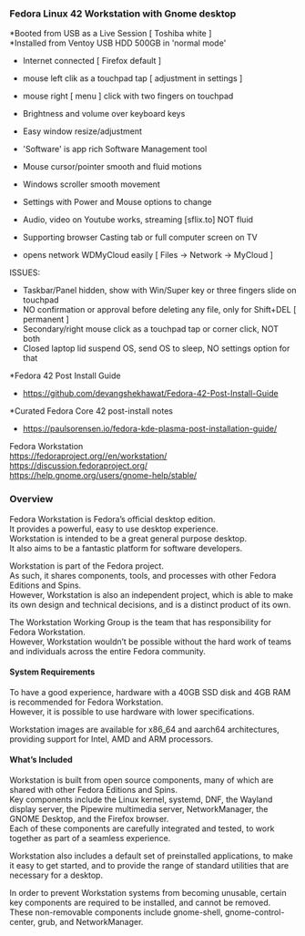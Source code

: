 ### Fedora Linux 42 Workstation with Gnome desktop<br>

*Booted from USB as a Live Session [ Toshiba white ]  
*Installed from Ventoy USB HDD 500GB in 'normal mode'

- Internet connected [ Firefox default ]
- mouse left clik as a touchpad tap [ adjustment in settings ]
- mouse right [ menu ] click with two fingers on touchpad
- Brightness and volume over keyboard keys
- Easy window resize/adjustment
- 'Software' is app rich Software Management tool
- Mouse cursor/pointer smooth and fluid motions
- Windows scroller smooth movement
- Settings with Power and Mouse options to change
- Audio, video on Youtube works, streaming [sflix.to] NOT fluid
- Supporting browser Casting tab or full computer screen on TV

- opens network WDMyCloud easily [ Files -> Network -> MyCloud ]

ISSUES:
- Taskbar/Panel hidden, show with Win/Super key or three fingers slide on touchpad
- NO confirmation or approval before deleting any file, only for Shift+DEL [ permanent ]
- Secondary/right mouse click as a touchpad tap or corner click, NOT both
- Closed laptop lid suspend OS, send OS to sleep, NO settings option for that

*Fedora 42 Post Install Guide
- https://github.com/devangshekhawat/Fedora-42-Post-Install-Guide  

*Curated Fedora Core 42 post-install notes
- https://paulsorensen.io/fedora-kde-plasma-post-installation-guide/  

Fedora Workstation  
https://fedoraproject.org//en/workstation/  
https://discussion.fedoraproject.org/  
https://help.gnome.org/users/gnome-help/stable/  

### Overview
Fedora Workstation is Fedora’s official desktop edition.  
It provides a powerful, easy to use desktop experience.  
Workstation is intended to be a great general purpose desktop.  
It also aims to be a fantastic platform for software developers.  

Workstation is part of the Fedora project.  
As such, it shares components, tools, and processes with other Fedora Editions and Spins.  
However, Workstation is also an independent project, which is able to make its own design and technical decisions, and is a distinct product of its own.  

The Workstation Working Group is the team that has responsibility for Fedora Workstation.  
However, Workstation wouldn’t be possible without the hard work of teams and individuals across the entire Fedora community.  

#### System Requirements
To have a good experience, hardware with a 40GB SSD disk and 4GB RAM is recommended for Fedora Workstation.  
However, it is possible to use hardware with lower specifications.  

Workstation images are available for x86_64 and aarch64 architectures, providing support for Intel, AMD and ARM processors.  

#### What’s Included
Workstation is built from open source components, many of which are shared with other Fedora Editions and Spins.  
Key components include the Linux kernel, systemd, DNF, the Wayland display server, the Pipewire multimedia server, NetworkManager, the GNOME Desktop, and the Firefox browser.  
Each of these components are carefully integrated and tested, to work together as part of a seamless experience.  

Workstation also includes a default set of preinstalled applications, to make it easy to get started, and to provide the range of standard utilities that are necessary for a desktop.  

In order to prevent Workstation systems from becoming unusable, certain key components are required to be installed, and cannot be removed.  
These non-removable components include gnome-shell, gnome-control-center, grub, and NetworkManager.  